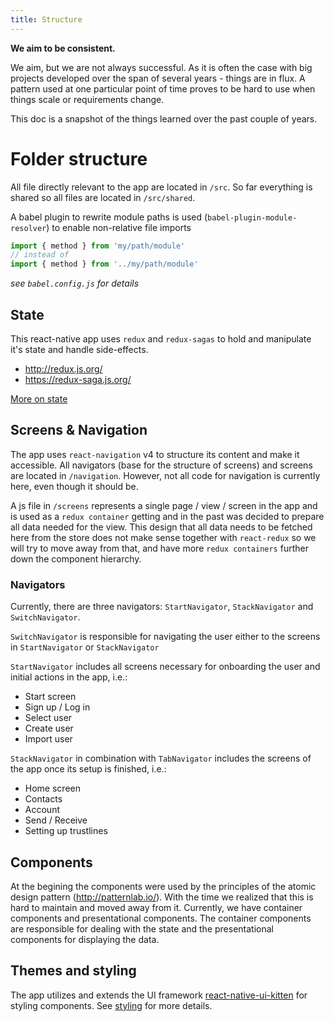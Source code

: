 ```yaml
---
title: Structure
---
```


__We aim to be consistent.__

We aim, but we are not always successful. As it is often the case with big projects developed over the span of several years - things are
in flux. A pattern used at one particular point of time proves to be hard to use when things scale or requirements change.

This doc is a snapshot of the things learned over the past couple of years. 

# Folder structure

All file directly relevant to the app are located in `/src`. So far everything is shared so all files are located in `/src/shared`.

A babel plugin to rewrite module paths is used (`babel-plugin-module-resolver`) to enable non-relative file imports

```js
import { method } from 'my/path/module' 
// instead of 
import { method } from '../my/path/module' 
```

*see `babel.config.js` for details*

## State

This react-native app uses `redux` and `redux-sagas` to hold and manipulate it's state and handle side-effects.

* http://redux.js.org/
* https://redux-saga.js.org/

[More on state](state)

## Screens & Navigation

The app uses `react-navigation` v4 to structure its content and make it accessible. All navigators (base for the structure of screens) and screens are located in `/navigation`. However, not all code for navigation is currently here, even though it should be.

A js file in `/screens` represents a single page / view / screen in the app and is used as a `redux container` getting and in the past was decided to prepare all data needed for the view. This design that all data needs to be fetched here from the store does not make sense together with `react-redux` so we will try to move away from that, and have more `redux containers` further down the component hierarchy. 

### Navigators

Currently, there are three navigators: `StartNavigator`, `StackNavigator` and `SwitchNavigator`.

`SwitchNavigator` is responsible for navigating the user either to the screens in `StartNavigator` or `StackNavigator`

`StartNavigator` includes all screens necessary for onboarding the user and initial actions in the app, i.e.:
  * Start screen
  * Sign up / Log in
  * Select user
  * Create user
  * Import user

`StackNavigator` in combination with `TabNavigator` includes the screens of the app once its setup is finished, i.e.:
  * Home screen
  * Contacts
  * Account
  * Send / Receive
  * Setting up trustlines

## Components

At the begining the components were used by the principles of the atomic design pattern (http://patternlab.io/). With the
time we realized that this is hard to maintain and moved away from it. Currently, we have container components and presentational
components. The container components are responsible for dealing with the state and the presentational components for 
displaying the data. 

## Themes and styling

The app utilizes and extends the UI framework [react-native-ui-kitten](https://github.com/akveo/react-native-ui-kitten) for styling components. See [styling](./styling) for more details.
